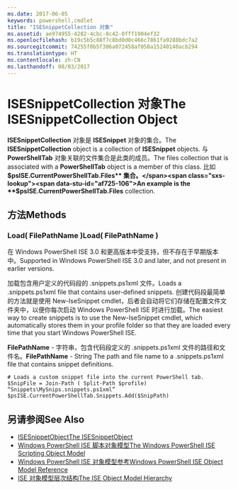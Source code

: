 ```yaml
---
ms.date: 2017-06-05
keywords: powershell,cmdlet
title: "ISESnippetCollection 对象"
ms.assetid: ae974955-4282-4cbc-8c42-0fff1904ef32
ms.openlocfilehash: b19c5b5c88f7c8bd0d0c466c7861fa9288bdc7a2
ms.sourcegitcommit: 74255f0b5f386a072458af058a15240140acb294
ms.translationtype: HT
ms.contentlocale: zh-CN
ms.lasthandoff: 08/03/2017
---
```

# <a name="the-isesnippetcollection-object"></a><span data-ttu-id="af725-103">ISESnippetCollection 对象</span><span class="sxs-lookup"><span data-stu-id="af725-103">The ISESnippetCollection Object</span></span>
  <span data-ttu-id="af725-104">**ISESnippetCollection** 对象是 **ISESnippet** 对象的集合。</span><span class="sxs-lookup"><span data-stu-id="af725-104">The **ISESnippetCollection** object is a collection of **ISESnippet** objects.</span></span> <span data-ttu-id="af725-105">与 **PowerShellTab** 对象关联的文件集合是此类的成员。</span><span class="sxs-lookup"><span data-stu-id="af725-105">The files collection that is associated with a **PowerShellTab** object is a member of this class.</span></span> <span data-ttu-id="af725-106">比如 **$psISE.CurrentPowerShellTab.Files** 集合。</span><span class="sxs-lookup"><span data-stu-id="af725-106">An example is the **$psISE.CurrentPowerShellTab.Files** collection.</span></span>

## <a name="methods"></a><span data-ttu-id="af725-107">方法</span><span class="sxs-lookup"><span data-stu-id="af725-107">Methods</span></span>

### <a name="load-filepathname-"></a><span data-ttu-id="af725-108">Load\( FilePathName \)</span><span class="sxs-lookup"><span data-stu-id="af725-108">Load\( FilePathName \)</span></span>
  <span data-ttu-id="af725-109">在 Windows PowerShell ISE 3.0 和更高版本中受支持，但不存在于早期版本中。</span><span class="sxs-lookup"><span data-stu-id="af725-109">Supported in Windows PowerShell ISE 3.0 and later, and not present in earlier versions.</span></span> 

 <span data-ttu-id="af725-110">加载包含用户定义的代码段的 .snippets.ps1xml 文件。</span><span class="sxs-lookup"><span data-stu-id="af725-110">Loads a .snippets.ps1xml file that contains user-defined snippets.</span></span> <span data-ttu-id="af725-111">创建代码段最简单的方法就是使用 New-IseSnippet cmdlet，后者会自动将它们存储在配置文件文件夹中，以便你每次启动 Windows PowerShell ISE 时进行加载。</span><span class="sxs-lookup"><span data-stu-id="af725-111">The easiest way to create snippets is to use the New-IseSnippet cmdlet, which automatically stores them in your profile folder so that they are loaded every time that you start Windows PowerShell ISE.</span></span>

 <span data-ttu-id="af725-112">**FilePathName** - 字符串，包含代码段定义的 .snippets.ps1xml 文件的路径和文件名。</span><span class="sxs-lookup"><span data-stu-id="af725-112">**FilePathName** - String The path and file name to a .snippets.ps1xml file that contains snippet definitions.</span></span>

```
# Loads a custom snippet file into the current PowerShell tab.
$SnipFile = Join-Path ( Split-Path $profile) “Snippets\MySnips.snippets.ps1xml” $psISE.CurrentPowerShellTab.Snippets.Add($SnipPath)

```

## <a name="see-also"></a><span data-ttu-id="af725-113">另请参阅</span><span class="sxs-lookup"><span data-stu-id="af725-113">See Also</span></span>
- [<span data-ttu-id="af725-114">ISESnippetObject</span><span class="sxs-lookup"><span data-stu-id="af725-114">The ISESnippetObject</span></span>](The-ISESnippetObject.md) 
- [<span data-ttu-id="af725-115">Windows PowerShell ISE 脚本对象模型</span><span class="sxs-lookup"><span data-stu-id="af725-115">The Windows PowerShell ISE Scripting Object Model</span></span>](The-Windows-PowerShell-ISE-Scripting-Object-Model.md) 
- [<span data-ttu-id="af725-116">Windows PowerShell ISE 对象模型参考</span><span class="sxs-lookup"><span data-stu-id="af725-116">Windows PowerShell ISE Object Model Reference</span></span>](Windows-PowerShell-ISE-Object-Model-Reference.md) 
- [<span data-ttu-id="af725-117">ISE 对象模型层次结构</span><span class="sxs-lookup"><span data-stu-id="af725-117">The ISE Object Model Hierarchy</span></span>](The-ISE-Object-Model-Hierarchy.md)

  
